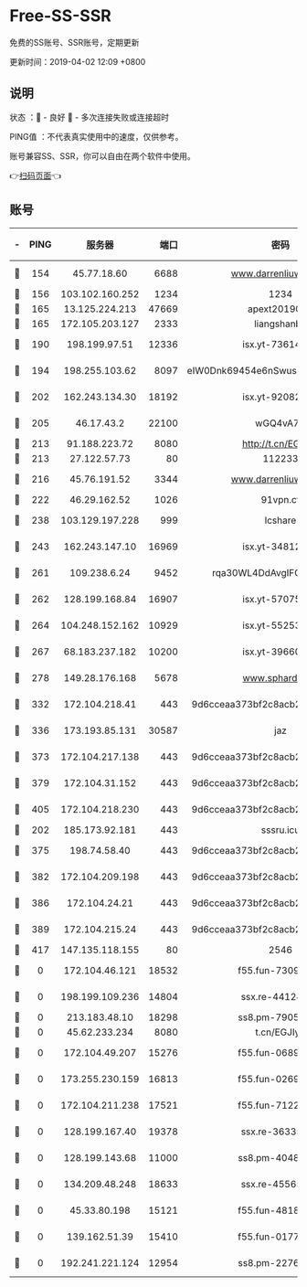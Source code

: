 # Free-SS-SSR

免费的SS账号、SSR账号，定期更新

更新时间：2019-04-02 12:09 +0800

## 说明

状态     ：🙂 - 良好 🙁 - 多次连接失败或连接超时

PING值   ：不代表真实使用中的速度，仅供参考。

账号兼容SS、SSR，你可以自由在两个软件中使用。

👉[扫码页面](https://liesauer.github.io/Free-SS-SSR/)👈

## 账号

|-|PING|服务器|端口|密码|加密方式|区域|
|:----:|:----:|:-----:|-----:|:----:|:----:|:----:|
|🙂|154|45.77.18.60|6688|www.darrenliuwei.com|aes-256-cfb|JP|
|🙂|156|103.102.160.252|1234|1234|rc4-md5|JP|
|🙂|165|13.125.224.213|47669|apext2019001|chacha20|KR|
|🙂|165|172.105.203.127|2333|liangshanbo|chacha20|JP|
|🙂|190|198.199.97.51|12336|isx.yt-73614806|aes-256-cfb|US|
|🙂|194|198.255.103.62|8097|eIW0Dnk69454e6nSwuspv9DmS201tQ0D|aes-256-cfb|US|
|🙂|202|162.243.134.30|18192|isx.yt-92082947|aes-256-cfb|US|
|🙂|205|46.17.43.2|22100|wGQ4vA7D|aes-256-gcm|RU|
|🙂|213|91.188.223.72|8080|http://t.cn/EGJIyrl|rc4-md5|RU|
|🙂|213|27.122.57.73|80|112233|chacha20|HK|
|🙂|216|45.76.191.52|3344|www.darrenliuwei.com|aes-256-cfb|AU|
|🙂|222|46.29.162.52|1026|91vpn.cf|rc4-md5|RU|
|🙂|238|103.129.197.228|999|lcshare|aes-256-cfb|US|
|🙂|243|162.243.147.10|16969|isx.yt-34812423|aes-256-cfb|US|
|🙂|261|109.238.6.24|9452|rqa30WL4DdAvgIFG6Fs3znzTa|aes-256-cfb|FR|
|🙂|262|128.199.168.84|16907|isx.yt-57075822|aes-256-cfb|SG|
|🙂|264|104.248.152.162|10929|isx.yt-55253317|aes-256-cfb|SG|
|🙂|267|68.183.237.182|10200|isx.yt-39660220|aes-256-cfb|SG|
|🙂|278|149.28.176.168|5678|www.sphard.com|aes-256-cfb|SG|
|🙂|332|172.104.218.41|443|9d6cceaa373bf2c8acb22e60b6a58be6|aes-256-cfb|US|
|🙂|336|173.193.85.131|30587|jaz|aes-256-cfb|US|
|🙂|373|172.104.217.138|443|9d6cceaa373bf2c8acb22e60b6a58be6|aes-256-cfb|US|
|🙂|379|172.104.31.152|443|9d6cceaa373bf2c8acb22e60b6a58be6|aes-256-cfb|US|
|🙂|405|172.104.218.230|443|9d6cceaa373bf2c8acb22e60b6a58be6|aes-256-cfb|US|
|🙂|202|185.173.92.181|443|sssru.icu|rc4-md5|RU|
|🙂|375|198.74.58.40|443|9d6cceaa373bf2c8acb22e60b6a58be6|aes-256-cfb|US|
|🙂|382|172.104.209.198|443|9d6cceaa373bf2c8acb22e60b6a58be6|aes-256-cfb|US|
|🙂|386|172.104.24.21|443|9d6cceaa373bf2c8acb22e60b6a58be6|aes-256-cfb|US|
|🙂|389|172.104.215.24|443|9d6cceaa373bf2c8acb22e60b6a58be6|aes-256-cfb|US|
|🙂|417|147.135.118.155|80|2546|chacha20|US|
|🙁|0|172.104.46.121|18532|f55.fun-73091809|aes-256-cfb|SG|
|🙁|0|198.199.109.236|14804|ssx.re-44124344|aes-256-cfb|US|
|🙁|0|213.183.48.10|18298|ss8.pm-79052451|rc4-md5|RU|
|🙁|0|45.62.233.234|8080|t.cn/EGJIyrl|rc4-md5|CA|
|🙁|0|172.104.49.207|15276|f55.fun-06892021|aes-256-cfb|SG|
|🙁|0|173.255.230.159|16813|f55.fun-02691027|aes-256-cfb|US|
|🙁|0|172.104.211.238|17521|f55.fun-71226377|aes-256-cfb|US|
|🙁|0|128.199.167.40|19378|ssx.re-36335302|aes-256-cfb|SG|
|🙁|0|128.199.143.68|11000|ss8.pm-40482741|aes-256-cfb|SG|
|🙁|0|134.209.48.248|18633|ssx.re-45565210|aes-256-cfb|US|
|🙁|0|45.33.80.198|15121|f55.fun-48185620|aes-256-cfb|US|
|🙁|0|139.162.51.39|15410|f55.fun-01775973|aes-256-cfb|SG|
|🙁|0|192.241.221.124|12954|ss8.pm-22766705|aes-256-cfb|US|
